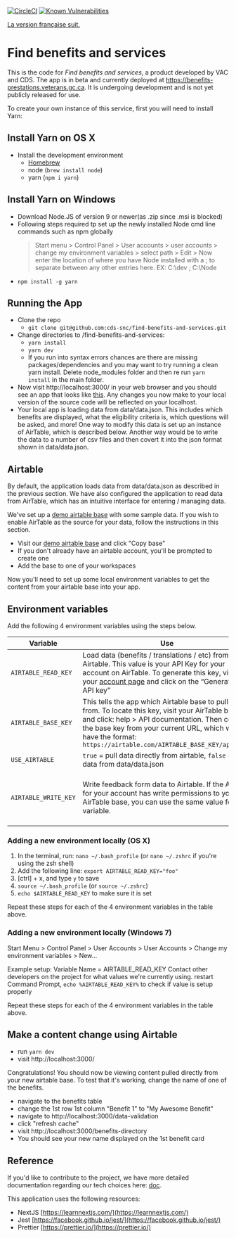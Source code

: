 [![CircleCI](https://circleci.com/gh/cds-snc/find-benefits-and-services.svg?style=svg)](https://circleci.com/gh/cds-snc/find-benefits-and-services)
[![Known Vulnerabilities](https://snyk.io/test/github/cds-snc/find-benefits-and-services/badge.svg?targetFile=package.json)](https://snyk.io/test/github/cds-snc/find-benefits-and-services?targetFile=package.json)

[La version française suit.](#---------------------------------------------------------------------)

# Find benefits and services

This is the code for _Find benefits and services_, a product developed by VAC and CDS. The app is in beta and currently deployed at https://benefits-prestations.veterans.gc.ca. It is undergoing development and is not yet publicly released for use.

To create your own instance of this service, first you will need to install Yarn: 

## Install Yarn on OS X

- Install the development environment
  - [Homebrew](https://brew.sh/)
  - node (`brew install node`)
  - yarn (`npm i yarn`)

## Install Yarn on Windows

- Download Node.JS of version 9 or newer(as .zip since .msi is blocked)
- Following steps required tp set up the newly installed Node cmd line commands such as npm globally
  > Start menu > Control Panel > User accounts > user accounts > change my environment variables >
  > select path > Edit > Now enter the location of where you have Node installed with a ; to separate
  > between any other entries here.
  > EX: C:\dev ; C:\Node
- `npm install -g yarn`

## Running the App

- Clone the repo
  - `git clone git@github.com:cds-snc/find-benefits-and-services.git`
- Change directories to /find-benefits-and-services:
  - `yarn install`
  - `yarn dev`
  - If you run into syntax errors chances are there are missing packages/dependencies and you may want to try
  running a clean yarn install. Delete node_modules folder and then re run `yarn install` in the main folder.
- Now visit http://localhost:3000/ in your web browser and you should see an app that looks like [this](https://find-benefits-and-services.herokuapp.com/). Any changes you now make to your local version of the source code will be reflected on your localhost. 
- Your local app is loading data from data/data.json. This includes which benefits are displayed, what the eligibility criteria is, which questions will be asked, and more! One way to modify this data is set up an instance of AirTable, which is described below. Another way would be to write the data to a number of csv files and then covert it into the json format shown in data/data.json.

## Airtable

By default, the application loads data from data/data.json as described in the previous section. We have also configured the application to read data from AirTable, which has an intuitive interface for entering / managing data.

We've set up a [demo airtable base](https://airtable.com/shr5bRGUxt32qiqRm) with some sample data. If you wish to enable AirTable as the source for your data, follow the instructions in this section.

- Visit our [demo airtable base](https://airtable.com/shr5bRGUxt32qiqRm) and click "Copy base"
- If you don't already have an airtable account, you'll be prompted to create one
- Add the base to one of your workspaces

Now you'll need to set up some local environment variables to get the content from your airtable base into your app. 

## Environment variables

Add the following 4 environment variables using the steps below.

| Variable                     | Use                                                                                                          | Required                |
| ---------------------------- | ------------------------------------------------------------------------------------------------------------ | -------------------- |
| `AIRTABLE_READ_KEY`          | Load data (benefits / translations / etc) from Airtable. This value is your API Key for your account on AirTable. To generate this key, visit your [account page](https://airtable.com/account) and click on the  “Generate my API key”                                                     | yes |
| `AIRTABLE_BASE_KEY`          | This tells the app which Airtable base to pull data from. To locate this key, visit your AirTable base and click: help > API documentation. Then copy the base key from your current URL, which will have the format: `https://airtable.com/AIRTABLE_BASE_KEY/api/docs` | yes |
| `USE_AIRTABLE`    | `true` = pull data directly from airtable, `false` = pull data from data/data.json                                                                       | yes              |
| `AIRTABLE_WRITE_KEY`         | Write feedback form data to Airtable. If the API key for your account has write permissions to your AirTable base, you can use the same value for this variable.                                                                         | only if you want the feedback feature to work           |

### Adding a new environment locally (OS X)

1.  In the terminal, run: `nano ~/.bash_profile` (or `nano ~/.zshrc` if you're using the zsh shell)
2.  Add the following line: `export AIRTABLE_READ_KEY="foo"`
3.  [ctrl] + x, and type `y` to save
4.  `source ~/.bash_profile` (or `source ~/.zshrc`)
5.  `echo $AIRTABLE_READ_KEY` to make sure it is set

Repeat these steps for each of the 4 environment variables in the table above.

### Adding a new environment locally (Windows 7)

Start Menu > Control Panel > User Accounts > User Accounts > Change my environment variables > New...

Example setup:
Variable Name = AIRTABLE_READ_KEY
Contact other developers on the project for what values we're currently using.
restart Command Prompt, `echo %AIRTABLE_READ_KEY%` to check if value is setup properly

Repeat these steps for each of the 4 environment variables in the table above.

## Make a content change using Airtable

- run `yarn dev`
- visit http://localhost:3000/

Congratulations! You should now be viewing content pulled directly from your new airtable base. To test that it's working, change the name of one of the benefits.

- navigate to the benefits table
- change the 1st row 1st column "Benefit 1" to "My Awesome Benefit"
- navigate to http://localhost:3000/data-validation
- click "refresh cache"
- visit http://localhost:3000/benefits-directory
- You should see your new name displayed on the 1st benefit card


## Reference

If you'd like to contribute to the project, we have more detailed documentation regarding our tech choices here: [doc](/doc/).

This application uses the following resources:

- NextJS [https://learnnextjs.com/](https://learnnextjs.com/)
- Jest [https://facebook.github.io/jest/](https://facebook.github.io/jest/)
- Prettier [https://prettier.io/](https://prettier.io/)
